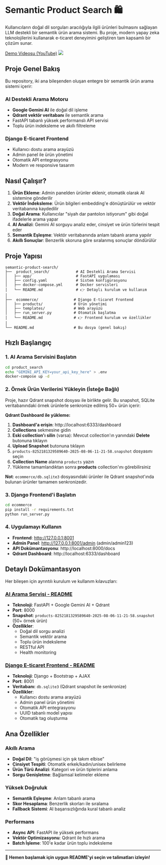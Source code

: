 # Semantic Product Search 🛍️

Kullanıcıların doğal dil sorguları aracılığıyla ilgili ürünleri bulmasını sağlayan LLM destekli bir semantik ürün arama sistemi. Bu proje, modern yapay zeka teknolojilerini kullanarak e-ticaret deneyimini geliştiren tam kapsamlı bir çözüm sunar.

[Demo Videosu (YouTube)](https://youtu.be/_ad3iPhRNgg)
![](https://github.com/user-attachments/assets/1674a8b6-08dd-4de3-ad49-0ca525996708)

## Proje Genel Bakış

Bu repository, iki ana bileşenden oluşan entegre bir semantik ürün arama sistemi içerir:

### AI Destekli Arama Motoru
- **Google Gemini AI** ile doğal dil işleme
- **Qdrant vektör veritabanı** ile semantik arama
- FastAPI tabanlı yüksek performanslı API servisi
- Toplu ürün indeksleme ve akıllı filtreleme

### Django E-ticaret Frontend
- Kullanıcı dostu arama arayüzü
- Admin panel ile ürün yönetimi
- Otomatik API entegrasyonu
- Modern ve responsive tasarım

## Nasıl Çalışır?

1. **Ürün Ekleme**: Admin panelden ürünler eklenir, otomatik olarak AI sistemine gönderilir
2. **Vektör İndeksleme**: Ürün bilgileri embedding'e dönüştürülür ve vektör veritabanına kaydedilir
3. **Doğal Arama**: Kullanıcılar "siyah dar pantolon istiyorum" gibi doğal ifadelerle arama yapar
4. **AI Analizi**: Gemini AI sorguyu analiz eder, cinsiyet ve ürün türlerini tespit eder
5. **Semantik Eşleşme**: Vektör veritabanında anlam tabanlı arama yapılır
6. **Akıllı Sonuçlar**: Benzerlik skoruna göre sıralanmış sonuçlar döndürülür

## Proje Yapısı

```
semantic-product-search/
├──  product_search/            # AI Destekli Arama Servisi
│   ├── app/                    # FastAPI uygulaması
│   ├── config.yaml             # Sistem konfigürasyonu
│   ├── docker-compose.yml      # Docker servisleri
│   └── README.md               # 👉 Detaylı kurulum ve kullanım
│
├──  ecommerce/                # Django E-ticaret Frontend
│   ├── products/              # Ürün yönetimi
│   ├── templates/             # Web arayüzü
│   ├── run_server.py          # Otomatik başlatma
│   └── README.md              # 👉 Frontend kurulum ve özellikler
│
└── README.md                  # Bu dosya (genel bakış)
```

## Hızlı Başlangıç

### 1. AI Arama Servisini Başlatın

```bash
cd product_search
echo "GEMINI_API_KEY=your_api_key_here" > .env
docker-compose up -d
```

### 2. Örnek Ürün Verilerini Yükleyin (İsteğe Bağlı)

Proje, hazır Qdrant snapshot dosyası ile birlikte gelir. Bu snapshot, SQLite veritabanındaki örnek ürünlerle senkronize edilmiş 50+ ürün içerir:

**Qdrant Dashboard ile yükleme:**
1. **Dashboard'a erişin**: http://localhost:6333/dashboard
2. **Collections** sekmesine gidin
3. **Eski collection'ı silin** (varsa): Mevcut collection'ın yanındaki **Delete** butonuna tıklayın
4. **Upload Snapshot** butonuna tıklayın
5. `products-8252181329589640-2025-08-06-11-21-58.snapshot` dosyasını seçin
6. **Collection Name** alanına `products` yazın
7. Yükleme tamamlandıktan sonra **products** collection'ını görebilirsiniz

**Not**: `ecommerce/db.sqlite3` dosyasındaki ürünler ile Qdrant snapshot'ında bulunan ürünler tamamen senkronizedir.

### 3. Django Frontend'i Başlatın

```bash
cd ecommerce
pip install -r requirements.txt
python run_server.py
```

### 4. Uygulamayı Kullanın

- **Frontend**: http://127.0.0.1:8001
- **Admin Panel**: http://127.0.0.1:8001/admin (admin/admin123)
- **API Dokümantasyonu**: http://localhost:8000/docs
- **Qdrant Dashboard**: http://localhost:6333/dashboard 

## Detaylı Dokümantasyon

Her bileşen için ayrıntılı kurulum ve kullanım kılavuzları:

### [AI Arama Servisi - README](./product_search/README.md)
- **Teknoloji**: FastAPI + Google Gemini AI + Qdrant
- **Port**: 8000
- **Snapshot**: `products-8252181329589640-2025-08-06-11-21-58.snapshot` (50+ örnek ürün)
- **Özellikler**:
  - Doğal dil sorgu analizi
  - Semantik vektör arama
  - Toplu ürün indeksleme
  - RESTful API
  - Health monitoring

### [Django E-ticaret Frontend - README](./ecommerce/README.md)
- **Teknoloji**: Django + Bootstrap + AJAX
- **Port**: 8001
- **Veritabanı**: `db.sqlite3` (Qdrant snapshot ile senkronize)
- **Özellikler**:
  - Kullanıcı dostu arama arayüzü
  - Admin panel ürün yönetimi
  - Otomatik API entegrasyonu
  - UUID tabanlı model yapısı
  - Otomatik tag oluşturma

## Ana Özellikler

### Akıllı Arama
- **Doğal Dil**: "iş görüşmesi için şık takım elbise"
- **Cinsiyet Tespiti**: Otomatik erkek/kadın/unisex belirleme
- **Ürün Türü Analizi**: Kategori ve ürün tiplerini anlama
- **Sorgu Genişletme**: Bağlamsal kelimeler ekleme

### Yüksek Doğruluk
- **Semantik Eşleşme**: Anlam tabanlı arama
- **Skor Hesaplama**: Benzerlik skorları ile sıralama
- **Fallback Sistemi**: AI başarısızlığında kural tabanlı analiz

### Performans
- **Async API**: FastAPI ile yüksek performans
- **Vektör Optimizasyonu**: Qdrant ile hızlı arama
- **Batch İşleme**: 100'e kadar ürün toplu indeksleme

---

**🚀 Hemen başlamak için uygun README'yi seçin ve talimatları izleyin!**